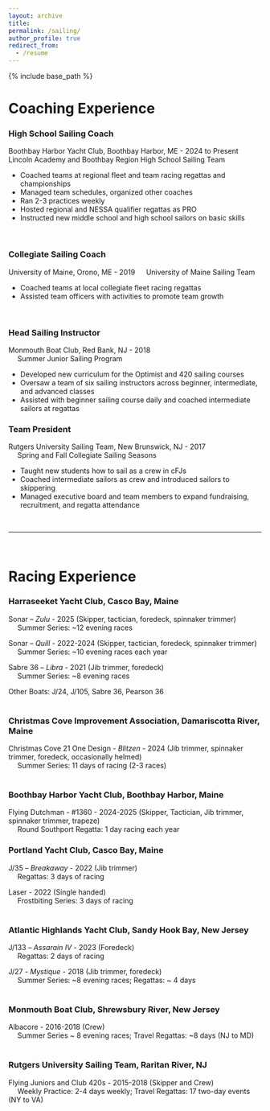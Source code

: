 ```yaml
---
layout: archive
title: 
permalink: /sailing/
author_profile: true
redirect_from:
  - /resume
---
```


{% include base_path %}

# Coaching Experience

### **High School Sailing Coach**  
Boothbay Harbor Yacht Club, Boothbay Harbor, ME - 2024 to Present
&emsp; Lincoln Academy and Boothbay Region High School Sailing Team 
+	Coached teams at regional fleet and team racing regattas and championships   
+	Managed team schedules, organized other coaches
+	Ran 2-3 practices weekly
+	Hosted regional and NESSA qualifier regattas as PRO
+	Instructed new middle school and high school sailors on basic skills  
<br>

### **Collegiate Sailing Coach**  
University of Maine, Orono, ME - 2019
&emsp; University of Maine Sailing Team 
+	Coached teams at local collegiate fleet racing regattas 
+	Assisted team officers with activities to promote team growth  
<br>


### **Head Sailing Instructor**  
Monmouth Boat Club, Red Bank, NJ - 2018  
&emsp; Summer Junior Sailing Program  
+	Developed new curriculum for the Optimist and 420 sailing courses  
+	Oversaw a team of six sailing instructors across beginner, intermediate, and advanced classes  
+	Assisted with beginner sailing course daily and coached intermediate sailors at regattas

### **Team President**  
Rutgers University Sailing Team, New Brunswick, NJ - 2017  
&emsp; Spring and Fall Collegiate Sailing Seasons
+	Taught new students how to sail as a crew in cFJs
+	Coached intermediate sailors as crew and introduced sailors to skippering 
+	Managed executive board and team members to expand fundraising, recruitment, and regatta attendance    

<br>

*****************************************
<br>


# Racing Experience

### **Harraseeket Yacht Club**, Casco Bay, Maine						

Sonar – <i>Zulu</i> - 2025  (Skipper, tactician, foredeck, spinnaker trimmer)  
&emsp; Summer Series: ~12 evening races

Sonar – <i>Quill</i> - 2022-2024  (Skipper, tactician, foredeck, spinnaker trimmer)  
&emsp; Summer Series: ~10 evening races each year

Sabre 36 – <i>Libra</i> - 2021  (Jib trimmer, foredeck)  
&emsp; Summer Series: ~8 evening races

Other Boats: J/24, J/105, Sabre 36, Pearson 36  
<br>


### **Christmas Cove Improvement Association**, Damariscotta River, Maine  

Christmas Cove 21 One Design - <i>Blitzen</i> - 2024 (Jib trimmer, spinnaker trimmer, foredeck, occasionally helmed)  
&emsp; Summer Series: 11 days of racing (2-3 races)  
<br>

### **Boothbay Harbor Yacht Club**, Boothbay Harbor, Maine  

Flying Dutchman - #1360 - 2024-2025  (Skipper, Tactician, Jib trimmer, spinnaker trimmer, trapeze)  
&emsp; Round Southport Regatta: 1 day racing each year
<br>


### **Portland Yacht Club**, Casco Bay, Maine  

J/35 – <i>Breakaway</i> - 2022 (Jib trimmer)   
&emsp; Regattas: 3 days of racing  

Laser - 2022  (Single handed)  
&emsp; Frostbiting Series: 3 days of racing  
<br>


### **Atlantic Highlands Yacht Club**, Sandy Hook Bay, New Jersey	 

J/133 – <i>Assarain IV</i>	- 2023  (Foredeck)  
&emsp; Regattas: 2 days of racing  

J/27 - <i>Mystique</i>	- 2018 (Jib trimmer, foredeck)  
&emsp; Summer Series: ~8 evening races; Regattas: ~ 4 days  
<br>


### **Monmouth Boat Club**, Shrewsbury River, New Jersey  

Albacore - 2016-2018 (Crew)  
&emsp; Summer Series ~ 8 evening races; Travel Regattas: ~8 days (NJ to MD)  
<br>


### **Rutgers University Sailing Team**, Raritan River, NJ					       

Flying Juniors and Club 420s - 2015-2018  (Skipper and Crew)  
&emsp; Weekly Practice: 2-4 days weekly; Travel Regattas: 17 two-day events (NY to VA)  
<br>





